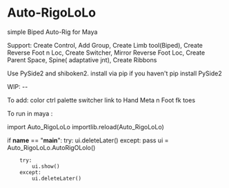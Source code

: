 # Auto-RigoLoLo
simple Biped Auto-Rig for Maya 


Support: Create Control, Add Group, Create Limb tool(Biped), Create Reverse Foot n Loc,
        Create Switcher, Mirror Reverse Foot Loc, Create Parent Space, Spine( adaptative jnt), Create Ribbons

Use PySide2 and shiboken2. install via pip if you haven't
pip install PySide2 

WIP: --

To add: color ctrl palette
        switcher link to Hand Meta
                n Foot fk toes
            

To run in maya : 

import Auto_RigoLoLo
importlib.reload(Auto_RigoLoLo)

if __name__ == "__main__":
        try:
            ui.deleteLater()
        except:
            pass
        ui = Auto_RigoLoLo.AutoRigOLolo()

        try:
            ui.show()
        except:
            ui.deleteLater()

